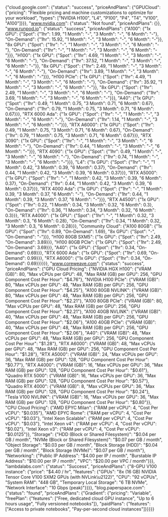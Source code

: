 {"cloud.google.com": {"status": "success", "priceAndPlans": {"GPUCloud": {"pricing": "Flexible pricing and machine customizations to optimize for your workload", "types": ["NVIDIA H100", "L4", "P100", "P4", "T4", "V100", "A100"]}}}, "www.nvidia.com": {"status": "Not found", "priceAndPlans": {}}, "www.runpod.io": {"status": "success", "priceAndPlans": {"A100": {"1x GPU": {"Spot": {"1hr": 1.99, "1 Month": "-", "3 Month": "-", "6 Month": "-"}, "On-Demand": {"1hr": 15.92, "1 Month": "-", "3 Month": "-", "6 Month": "-"}}, "8x GPU": {"Spot": {"1hr": "-", "1 Month": "-", "3 Month": "-", "6 Month": "-"}, "On-Demand": {"1hr": "-", "1 Month": "-", "3 Month": "-", "6 Month": "-"}}}, "H100": {"1x GPU": {"Spot": {"1hr": 4.69, "1 Month": "-", "3 Month": "-", "6 Month": "-"}, "On-Demand": {"1hr": 37.52, "1 Month": "-", "3 Month": "-", "6 Month": "-"}}, "8x GPU": {"Spot": {"1hr": 2.49, "1 Month": "-", "3 Month": "-", "6 Month": "-"}, "On-Demand": {"1hr": 3.89, "1 Month": "-", "3 Month": "-", "6 Month": "-"}}}, "H100 PCIe": {"1x GPU": {"Spot": {"1hr": 4.49, "1 Month": "-", "3 Month": "-", "6 Month": "-"}, "On-Demand": {"1hr": 35.92, "1 Month": "-", "3 Month": "-", "6 Month": "-"}}, "8x GPU": {"Spot": {"1hr": 2.49, "1 Month": "-", "3 Month": "-", "6 Month": "-"}, "On-Demand": {"1hr": 3.69, "1 Month": "-", "3 Month": "-", "6 Month": "-"}}}, "A40": {"1x GPU": {"Spot": {"1hr": 0.49, "1 Month": 0.75, "3 Month": 0.71, "6 Month": 0.67}, "On-Demand": {"1hr": 0.79, "1 Month": 0.75, "3 Month": 0.71, "6 Month": 0.67}}}, "RTX 6000 Ada": {"1x GPU": {"Spot": {"1hr": "-", "1 Month": "-", "3 Month": "-", "6 Month": "-"}, "On-Demand": {"1hr": 1.14, "1 Month": "-", "3 Month": "-", "6 Month": "-"}}}, "RTX A6000": {"1x GPU": {"Spot": {"1hr": 0.49, "1 Month": 0.75, "3 Month": 0.71, "6 Month": 0.67}, "On-Demand": {"1hr": 0.79, "1 Month": 0.75, "3 Month": 0.71, "6 Month": 0.67}}}, "RTX 3090": {"1x GPU": {"Spot": {"1hr": "-", "1 Month": "-", "3 Month": "-", "6 Month": "-"}, "On-Demand": {"1hr": 0.44, "1 Month": "-", "3 Month": "-", "6 Month": "-"}}}, "RTX 4090": {"1x GPU": {"Spot": {"1hr": 0.49, "1 Month": "-", "3 Month": "-", "6 Month": "-"}, "On-Demand": {"1hr": 0.74, "1 Month": "-", "3 Month": "-", "6 Month": "-"}}}, "L4": {"1x GPU": {"Spot": {"1hr": "-", "1 Month": 0.42, "3 Month": 0.39, "6 Month": 0.37}, "On-Demand": {"1hr": 0.44, "1 Month": 0.42, "3 Month": 0.39, "6 Month": 0.37}}}, "RTX A5000": {"1x GPU": {"Spot": {"1hr": "-", "1 Month": 0.42, "3 Month": 0.39, "6 Month": 0.37}, "On-Demand": {"1hr": 0.44, "1 Month": 0.42, "3 Month": 0.39, "6 Month": 0.37}}}, "RTX 4000 Ada": {"1x GPU": {"Spot": {"1hr": "-", "1 Month": 0.39, "3 Month": 0.37, "6 Month": "-"}, "On-Demand": {"1hr": 0.44, "1 Month": 0.39, "3 Month": 0.37, "6 Month": "-"}}}, "RTX A4500": {"1x GPU": {"Spot": {"1hr": 0.22, "1 Month": 0.34, "3 Month": 0.32, "6 Month": 0.3}, "On-Demand": {"1hr": 0.36, "1 Month": 0.34, "3 Month": 0.32, "6 Month": 0.3}}}, "RTX A4000": {"1x GPU": {"Spot": {"1hr": "-", "1 Month": 0.32, "3 Month": 0.3, "6 Month": 0.28}, "On-Demand": {"1hr": 0.34, "1 Month": 0.32, "3 Month": 0.3, "6 Month": 0.28}}}, "Community Cloud": {"A100 80GB": {"1x GPU": {"Spot": {"1hr": 0.89, "On-Demand": 1.69}, "8x GPU": {"Spot": "-", "On-Demand": "-"}}}, "H100 80GB SXM5": {"1x GPU": {"Spot": {"1hr": 2.49, "On-Demand": 3.89}}}, "H100 80GB PCIe": {"1x GPU": {"Spot": {"1hr": 2.49, "On-Demand": 3.69}}}, "A40": {"1x GPU": {"Spot": {"1hr": 0.34, "On-Demand": 0.69}}}, "RTX 6000 Ada": {"1x GPU": {"Spot": {"1hr": 0.69, "On-Demand": 0.99}}}, "RTX A6000": {"1x GPU": {"Spot": {"1hr": 0.34, "On-Demand": 0.69}}}}}}, "www.coreweave.com": {"status": "success", "priceAndPlans": {"GPU Cloud Pricing": {"NVIDIA HGX H100": {"VRAM (GB)": 80, "Max vCPUs per GPU": 48, "Max RAM (GB) per GPU": 256, "GPU Component Cost Per Hour": "$4.76"}, "NVIDIA H100 PCIe": {"VRAM (GB)": 80, "Max vCPUs per GPU": 48, "Max RAM (GB) per GPU": 256, "GPU Component Cost Per Hour": "$4.25"}, "A100 80GB NVLINK": {"VRAM (GB)": 80, "Max vCPUs per GPU": 48, "Max RAM (GB) per GPU": 256, "GPU Component Cost Per Hour": "$2.21"}, "A100 80GB PCIe": {"VRAM (GB)": 80, "Max vCPUs per GPU": 48, "Max RAM (GB) per GPU": 256, "GPU Component Cost Per Hour": "$2.21"}, "A100 40GB NVLINK": {"VRAM (GB)": 40, "Max vCPUs per GPU": 48, "Max RAM (GB) per GPU": 256, "GPU Component Cost Per Hour": "$2.06"}, "A100 40GB PCIe": {"VRAM (GB)": 40, "Max vCPUs per GPU": 48, "Max RAM (GB) per GPU": 256, "GPU Component Cost Per Hour": "$2.06"}, "A40": {"VRAM (GB)": 48, "Max vCPUs per GPU": 48, "Max RAM (GB) per GPU": 256, "GPU Component Cost Per Hour": "$1.28"}, "RTX A6000": {"VRAM (GB)": 48, "Max vCPUs per GPU": 48, "Max RAM (GB) per GPU": 256, "GPU Component Cost Per Hour": "$1.28"}, "RTX A5000": {"VRAM (GB)": 24, "Max vCPUs per GPU": 36, "Max RAM (GB) per GPU": 128, "GPU Component Cost Per Hour": "$0.77"}, "RTX A4000": {"VRAM (GB)": 16, "Max vCPUs per GPU": 36, "Max RAM (GB) per GPU": 128, "GPU Component Cost Per Hour": "$0.61"}, "Quadro RTX 5000": {"VRAM (GB)": 16, "Max vCPUs per GPU": 36, "Max RAM (GB) per GPU": 128, "GPU Component Cost Per Hour": "$0.57"}, "Quadro RTX 4000": {"VRAM (GB)": 8, "Max vCPUs per GPU": 36, "Max RAM (GB) per GPU": 128, "GPU Component Cost Per Hour": "$0.24"}, "Tesla V100 NVLINK": {"VRAM (GB)": 16, "Max vCPUs per GPU": 36, "Max RAM (GB) per GPU": 128, "GPU Component Cost Per Hour": "$0.80"}}, "CPU Cloud Pricing": {"AMD EPYC Milan": {"RAM per vCPU": 4, "Cost Per vCPU": "$0.035"}, "AMD EPYC Rome": {"RAM per vCPU": 4, "Cost Per vCPU": "$0.03"}, "Intel Xeon Scalable": {"RAM per vCPU": 4, "Cost Per vCPU": "$0.03"}, "Intel Xeon v4": {"RAM per vCPU": 4, "Cost Per vCPU": "$0.02"}, "Intel Xeon v3": {"RAM per vCPU": 4, "Cost Per vCPU": "$0.0125"}}, "Storage": {"HDD (Block or Shared Filesystem)": "$0.04 per GB / month", "NVMe (Block or Shared Filesystem)": "$0.07 per GB / month", "Object Storage": "$0.03 per GB / month", "Block Storage (HDD)": "$0.04 per GB / month", "Block Storage (NVMe)": "$0.07 per GB / month"}, "Networking": {"Public IP Address": "$4.00 per IP / month", "Burstable IP Address": "$10.00 per IP / month", "VPC": "$20.00 per VPC / month"}}}, "lambdalabs.com": {"status": "Success", "priceAndPlans": {"8-GPU V100 instance": {"price": "$4.40 / hr", "features": {"GPUs": "8x (16 GB) NVIDIA Tensor Core V100 SXM2 GPUs (with NVLink\u2122)", "CPU": "92 vCPUs", "System RAM": "448 GB", "Temporary Local Storage": "6 TB NVMe", "Network Interface": "10 Gbps (peak)"}}}}, "blog.paperspace.com": {"status": "found", "priceAndPlans": {"Gradient": {"pricing": "Variable", "freePlan": {"features": ["Free, dedicated cloud GPU instance", "Up to 6 hours usage", "Fully versioned notebooks"]}, "paidPlans": {"features": ["Access to private notebooks", "Pay-per-second cloud instances"]}}}}}